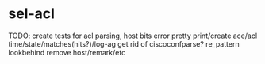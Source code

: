 # sel-acl


TODO:
create tests for acl parsing, host bits error
pretty print/create ace/acl
time/state/matches(hits?)/log-ag
get rid of ciscoconfparse?
re_pattern lookbehind remove host/remark/etc
